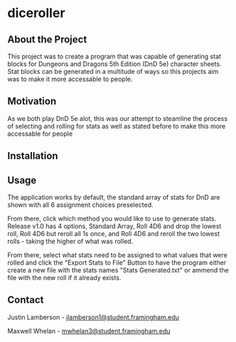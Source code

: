 # diceroller
## About the Project

This project was to create a program that was capable of generating stat blocks for Dungeons and Dragons 5th Edition (DnD 5e) character sheets.
Stat blocks can be generated in a multitude of ways so this projects aim was to make it more accessable to people.

## Motivation

As we both play DnD 5e alot, this was our attempt to steamline the process of selecting and rolling for stats as well as stated before
to make this more accessable for people

## Installation



## Usage

The application works by default, the standard array of stats for DnD are shown with all 6 assignment choices preselected.

From there, click which method you would like to use to generate stats. Release v1.0 has 4 options, Standard Array, Roll 4D6 and drop the 
lowest roll, Roll 4D6 but reroll all 1s once, and Roll 4D6 and reroll the two lowest rolls - taking the higher of what was rolled.

From there, select what stats need to be assigned to what values that were rolled and click the "Export Stats to File" Button to
have the program either create a new file with the stats names "Stats Generated.txt" or ammend the file with the new roll
if it already exists. 

## Contact

Justin Lamberson - jlamberson1@student.framingham.edu

Maxwell Whelan - mwhelan3@student.framingham.edu